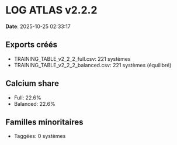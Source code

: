 # LOG ATLAS v2.2.2

**Date**: 2025-10-25 02:33:17

## Exports créés
- TRAINING_TABLE_v2_2_2_full.csv: 221 systèmes
- TRAINING_TABLE_v2_2_2_balanced.csv: 221 systèmes (équilibré)

## Calcium share
- Full: 22.6%
- Balanced: 22.6%

## Familles minoritaires
- Taggées: 0 systèmes
